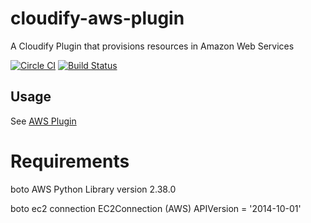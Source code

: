 cloudify-aws-plugin
===================

A Cloudify Plugin that provisions resources in Amazon Web Services

[![Circle CI](https://circleci.com/gh/cloudify-cosmo/cloudify-aws-plugin/tree/master.svg?&style=shield)](https://circleci.com/gh/cloudify-cosmo/cloudify-aws-plugin/tree/master)
[![Build Status](https://travis-ci.org/cloudify-cosmo/cloudify-aws-plugin.svg?branch=master)](https://travis-ci.org/cloudify-cosmo/cloudify-aws-plugin)

## Usage
See [AWS Plugin](http://docs.getcloudify.org/latest/plugins/aws/)

# Requirements
boto AWS Python Library version 2.38.0

boto ec2 connection EC2Connection (AWS) APIVersion = '2014-10-01'
